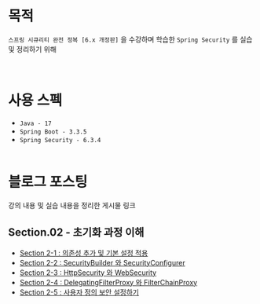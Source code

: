 # 목적
`스프링 시큐리티 완전 정복 [6.x 개정판]` 을 수강하며 학습한 `Spring Security` 를 실습 및 정리하기 위해
<br/><br/><br/>

# 사용 스펙
- `Java - 17`
- `Spring Boot - 3.3.5`
- `Spring Security - 6.3.4`
<br/><br/>

# 블로그 포스팅
강의 내용 및 실습 내용을 정리한 게시물 링크
## Section.02 - 초기화 과정 이해
- [Section 2-1 : 의존성 추가 및 기본 설정 적용](https://development-diary-for-me.tistory.com/203)
- [Section 2-2 : SecurityBuilder 와 SecurityConfigurer](https://development-diary-for-me.tistory.com/204)
- [Section 2-3 : HttpSecurity 와 WebSecurity](https://development-diary-for-me.tistory.com/205)
- [Section 2-4 : DelegatingFilterProxy 와 FilterChainProxy](https://development-diary-for-me.tistory.com/206)
- [Section 2-5 : 사용자 정의 보안 설정하기](https://development-diary-for-me.tistory.com/207)